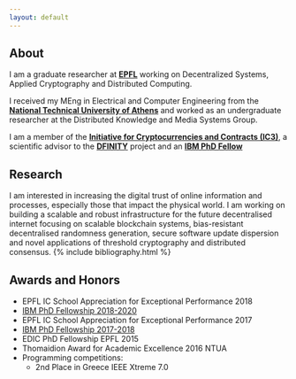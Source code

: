 ```yaml
---
layout: default
---
```

## About

I am a graduate researcher at **[EPFL](https://people.epfl.ch/eleftherios.kokoriskogias?lang=en)** working on Decentralized Systems, Applied Cryptography and Distributed Computing. 

I received my MEng in Electrical and Computer Engineering from the **[National Technical University of Athens](https://www.ece.ntua.gr/en)** and worked as an undergraduate researcher at the Distributed Knowledge and Media Systems Group.

I am a member of the **[Initiative for Cryptocurrencies and Contracts (IC3)](https://www.initc3.org/)**, a scientific advisor to the **[DFINITY](https://dfinity.org/)** project and an **[IBM PhD Fellow](http://www.research.ibm.com/university/awards/2018_phd_fellowship_awards.shtml)**

## Research

I am interested in increasing the digital trust of online information and processes, especially those that impact the physical world.
I am working on building a scalable and robust infrastructure for the future decentralised internet focusing on scalable blockchain systems, bias-resistant decentralised randomness generation, secure software update dispersion and novel applications of threshold cryptography and distributed consensus.
{% include bibliography.html %}

## Awards and Honors
*   EPFL IC School Appreciation for Exceptional Performance 2018
*   [IBM PhD Fellowship 2018-2020](https://actu.epfl.ch/news/a-second-ibm-fellowship-awarded-to-lefteris-koko-2/)
*   EPFL IC School Appreciation for Exceptional Performance 2017
*   [IBM PhD Fellowship 2017-2018](https://actu.epfl.ch/news/ibm-fellowship-given-to-lefteris-kokoris-kogias/)
*   EDIC PhD Fellowship EPFL 2015
*   Thomaidion Award for Academic Excellence 2016 NTUA
*   Programming competitions:
    *   2nd Place in Greece IEEE Xtreme 7.0
  